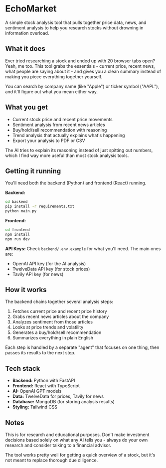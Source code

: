 # EchoMarket

A simple stock analysis tool that pulls together price data, news, and sentiment analysis to help you research stocks without drowning in information overload.

## What it does

Ever tried researching a stock and ended up with 20 browser tabs open? Yeah, me too. This tool grabs the essentials - current price, recent news, what people are saying about it - and gives you a clean summary instead of making you piece everything together yourself.

You can search by company name (like "Apple") or ticker symbol ("AAPL"), and it'll figure out what you mean either way.

## What you get

- Current stock price and recent price movements
- Sentiment analysis from recent news articles
- Buy/hold/sell recommendation with reasoning
- Trend analysis that actually explains what's happening
- Export your analysis to PDF or CSV

The AI tries to explain its reasoning instead of just spitting out numbers, which I find way more useful than most stock analysis tools.

## Getting it running

You'll need both the backend (Python) and frontend (React) running.

**Backend:**
```bash
cd backend
pip install -r requirements.txt
python main.py
```

**Frontend:**
```bash
cd frontend
npm install
npm run dev
```

**API Keys:**
Check `backend/.env.example` for what you'll need. The main ones are:
- OpenAI API key (for the AI analysis)
- TwelveData API key (for stock prices)
- Tavily API key (for news)

## How it works

The backend chains together several analysis steps:
1. Fetches current price and recent price history
2. Grabs recent news articles about the company
3. Analyzes sentiment from those articles
4. Looks at price trends and volatility
5. Generates a buy/hold/sell recommendation
6. Summarizes everything in plain English

Each step is handled by a separate "agent" that focuses on one thing, then passes its results to the next step.

## Tech stack

- **Backend:** Python with FastAPI
- **Frontend:** React with TypeScript
- **AI:** OpenAI GPT models
- **Data:** TwelveData for prices, Tavily for news
- **Database:** MongoDB (for storing analysis results)
- **Styling:** Tailwind CSS

## Notes

This is for research and educational purposes. Don't make investment decisions based solely on what any AI tells you - always do your own research and consider talking to a financial advisor.

The tool works pretty well for getting a quick overview of a stock, but it's not meant to replace thorough due diligence.